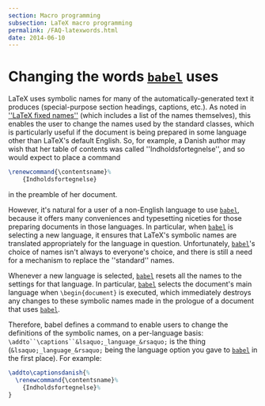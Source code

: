 ```yaml
---
section: Macro programming
subsection: LaTeX macro programming
permalink: /FAQ-latexwords.html
date: 2014-06-10
---
```


# Changing the words [`babel`](https://ctan.org/pkg/babel) uses

LaTeX uses symbolic names for many of the automatically-generated
text it produces (special-purpose section headings, captions, etc.).
As noted in [''LaTeX fixed names''](FAQ-fixnam.md) (which
includes a list of the names themselves),
this enables the user to change the
names used by the standard classes, which is particularly useful if
the document is being prepared in some language other than LaTeX's
default English.  So, for example, a Danish author may wish that her
table of contents was called ''Indholdsfortegnelse'', and so 
would expect to place a command
```latex
\renewcommand{\contentsname}%
    {Indholdsfortegnelse}
```
in the preamble of her document.

However, it's natural for a user of a non-English language to use
[`babel`](https://ctan.org/pkg/babel), because it offers many conveniences and typesetting
niceties for those preparing documents in those languages.  In
particular, when [`babel`](https://ctan.org/pkg/babel) is selecting a new language, it
ensures that LaTeX's symbolic names are translated appropriately
for the language in question.  Unfortunately, [`babel`](https://ctan.org/pkg/babel)'s choice
of names isn't always to everyone's choice, and there is still a need
for a mechanism to replace the ''standard'' names.

Whenever a new language is selected, [`babel`](https://ctan.org/pkg/babel) resets all the
names to the settings for that language.  In particular,
[`babel`](https://ctan.org/pkg/babel) selects the document's main language when
`\begin{document}` is executed, which immediately destroys
any changes to these symbolic names made in the prologue of a document
that uses [`babel`](https://ctan.org/pkg/babel). 

Therefore, babel defines a command to enable users to change the
definitions of the symbolic names, on a per-language basis:
`\addto``\captions``&lsaquo;_language_&rsaquo;` is the thing
(`&lsaquo;_language_&rsaquo;` being the language option you gave to
[`babel`](https://ctan.org/pkg/babel) in the first place).  For example:
<!-- {% raw %} -->
```latex
\addto\captionsdanish{%
  \renewcommand{\contentsname}%
    {Indholdsfortegnelse}%
}
```
<!-- {% endraw %} -->


